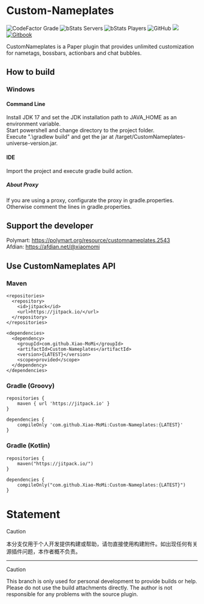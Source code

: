 # Custom-Nameplates

![CodeFactor Grade](https://img.shields.io/codefactor/grade/github/Xiao-MoMi/Custom-Nameplates)
![bStats Servers](https://img.shields.io/bstats/servers/16649)
![bStats Players](https://img.shields.io/bstats/players/16649)
![GitHub](https://img.shields.io/github/license/Xiao-MoMi/Custom-Nameplates)
[![](https://jitpack.io/v/Xiao-MoMi/Custom-Nameplates.svg)](https://jitpack.io/#Xiao-MoMi/Custom-Nameplates)
<a href="https://mo-mi.gitbook.io/xiaomomi-plugins/plugin-wiki/" alt="GitBook">
<img src="https://img.shields.io/badge/docs-gitbook-brightgreen" alt="Gitbook"/>
</a>

CustomNameplates is a Paper plugin that provides unlimited customization for nametags, bossbars, actionbars and chat bubbles.

## How to build

### Windows

#### Command Line
Install JDK 17 and set the JDK installation path to JAVA_HOME as an environment variable.\
Start powershell and change directory to the project folder.\
Execute ".\gradlew build" and get the jar at /target/CustomNameplates-universe-version.jar.

#### IDE
Import the project and execute gradle build action.

##### About Proxy
If you are using a proxy, configurate the proxy in gradle.properties. Otherwise comment the lines in gradle.properties.

## Support the developer

Polymart: https://polymart.org/resource/customnameplates.2543 \
Afdian: https://afdian.net/@xiaomomi

## Use CustomNameplates API

### Maven

```
<repositories>
  <repository>
    <id>jitpack</id>
    <url>https://jitpack.io/</url>
  </repository>
</repositories>
```
```
<dependencies>
  <dependency>
    <groupId>com.github.Xiao-MoMi</groupId>
    <artifactId>Custom-Nameplates</artifactId>
    <version>{LATEST}</version>
    <scope>provided</scope>
  </dependency>
</dependencies>
```
### Gradle (Groovy)

```
repositories {
    maven { url 'https://jitpack.io' }
}
```
```
dependencies {
    compileOnly 'com.github.Xiao-MoMi:Custom-Nameplates:{LATEST}'
}
```
### Gradle (Kotlin)

```
repositories {
    maven("https://jitpack.io/")
}
```
```
dependencies {
    compileOnly("com.github.Xiao-MoMi:Custom-Nameplates:{LATEST}")
}
```
# Statement

> [!CAUTION]  
> 本分支仅用于个人开发提供构建或帮助，请勿直接使用构建附件。如出现任何有关源插件问题，本作者概不负责。

---

> [!CAUTION]  
> This branch is only used for personal development to provide builds or help. Please do not use the build attachments directly. The author is not responsible for any problems with the source plugin.

